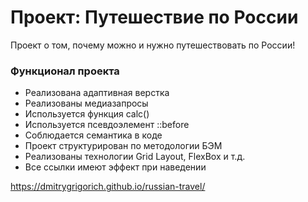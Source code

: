 # Проект: Путешествие по России

Проект о том, почему можно и нужно путешествовать по России!

### Функционал проекта
* Реализована адаптивная верстка
* Реализованы медиазапросы
* Используется функция calc()
* Используется псевдоэлемент ::before
* Соблюдается семантика в коде
* Проект структурирован по методологии БЭМ
* Реализованы технологии Grid Layout, FlexBox и т.д.
* Все ссылки имеют эффект при наведении

https://dmitrygrigorich.github.io/russian-travel/


